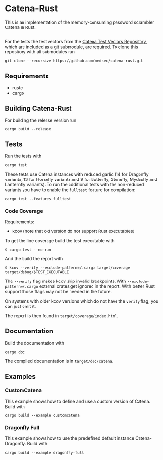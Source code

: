 # Catena-Rust

This is an implementation of the memory-consuming password scrambler Catena in
Rust.

##

For the tests the test vectors from the [Catena Test Vectors
Repository](https://github.com/RanaExMachina/catena-testvectors), which are
included as a git submodule, are required. To clone this repository with all
submodules run

```
git clone --recursive https://github.com/medsec/catena-rust.git
```

## Requirements

- rustc
- cargo

## Building Catena-Rust

For building the release version run

```
cargo build --release
```

## Tests

Run the tests with

```
cargo test
```

These tests use Catena instances with reduced garlic (14 for Dragonfly variants,
13 for Horsefly variants and 9 for Butterfly, Stonefly, Mydasfly and Lanternfly
variants).  To run the additional tests with the non-reduced variants you have
to enable the `fulltest` feature for compilation:

```
cargo test --features fulltest
```

### Code Coverage

Requirements:
- kcov (note that old version do not support Rust executables)

To get the line coverage build the test executable with

```
$ cargo test --no-run
```

And the build the report with

```
$ kcov --verify --exclude-pattern=/.cargo target/coverage target/debug/$TEST_EXECUTABLE
```

The `--verify` flag makes kcov skip invalid breakpoints. With
`--exclude-pattern=/.cargo` external crates get ignored in the report. With
better Rust support those flags may not be needed in the future.

On systems with older kcov versions which do not have the `verify` flag, you can
just omit it.

The report is then found in `target/coverage/index.html`.

## Documentation

Build the documentation with

```
cargo doc
```

The compiled documentation is in `target/doc/catena`.

## Examples

### CustomCatena

This example shows how to define and use a custom version of Catena.
Build with

```
cargo build --example customcatena
```

### Dragonfly Full

This example shows how to use the predefined default instance Catena-Dragonfly.
Build with

```
cargo build --example dragonfly-full
```

